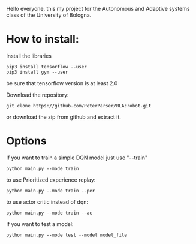 Hello everyone, this my project for the Autonomous and Adaptive systems class of the University of Bologna.

# How to install:

Install the libraries
```commandline
pip3 install tensorflow --user 
pip3 install gym --user
```
be sure that tensorflow version is at least 2.0

Download the repository:
```commandline
git clone https://github.com/PeterParser/RLAcrobot.git
```
or download the zip from github and extract  it.


# Options

If you want to train a simple DQN model just use "--train"
```commandline
python main.py --mode train
```

to use Prioritized experience replay:
```commandline
python main.py --mode train --per
```

to use actor critic instead of dqn:
```commandline
python main.py --mode train --ac
```

If you want to test a model:

```commandline
python main.py --mode test --model model_file
```


